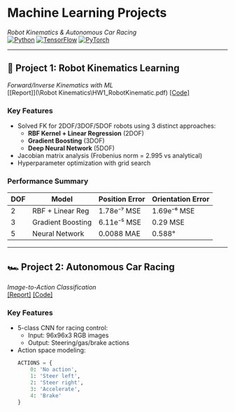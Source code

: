 # Machine Learning Projects  
*Robot Kinematics & Autonomous Car Racing*  
[![Python](https://img.shields.io/badge/Python-3.8%2B-blue)](https://www.python.org/)
[![TensorFlow](https://img.shields.io/badge/TensorFlow-2.12-orange)](https://www.tensorflow.org/)
[![PyTorch](https://img.shields.io/badge/PyTorch-2.0-red)](https://pytorch.org/)

---

## 🦾 Project 1: Robot Kinematics Learning  
*Forward/Inverse Kinematics with ML*  
[[Report]](\Robot Kinematics\HW1_RobotKinematic.pdf) [[Code]](robot_kinematics/)

### Key Features
- Solved FK for 2DOF/3DOF/5DOF robots using 3 distinct approaches:
  - **RBF Kernel + Linear Regression** (2DOF)
  - **Gradient Boosting** (3DOF)
  - **Deep Neural Network** (5DOF)
- Jacobian matrix analysis (Frobenius norm = 2.995 vs analytical)
- Hyperparameter optimization with grid search

### Performance Summary
| DOF | Model                | Position Error | Orientation Error |
|-----|----------------------|----------------|-------------------|
| 2   | RBF + Linear Reg     | 1.78e⁻⁷ MSE    | 1.69e⁻⁶ MSE       |
| 3   | Gradient Boosting    | 6.11e⁻⁵ MSE    | 0.29 MSE          |
| 5   | Neural Network       | 0.0088 MAE     | 0.588°            |

---

## 🏎️ Project 2: Autonomous Car Racing  
*Image-to-Action Classification*  
[[Report]](HW2_CarRacing.pdf) [[Code]](car_racing/)

### Key Features
- 5-class CNN for racing control:
  - Input: 96x96x3 RGB images
  - Output: Steering/gas/brake actions
- Action space modeling:
  ```python
  ACTIONS = {
      0: 'No action',
      1: 'Steer left',
      2: 'Steer right', 
      3: 'Accelerate',
      4: 'Brake'
  }

